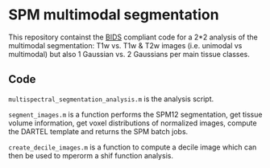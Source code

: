 # SPM multimodal segmentation

This repository containst the [BIDS](https://bids.neuroimaging.io/) compliant code for a 2*2 analysis of the multimodal segmentation: T1w vs. T1w & T2w images (i.e. unimodal vs multimodal) but also 1 Gaussian vs. 2 Gaussians per main tissue classes.

## Code

`multispectral_segmentation_analysis.m` is the analysis script.  

`segment_images.m` is a function performs the SPM12 segmentation, get tissue volume information, get voxel distributions of normalized images, compute the DARTEL template and returns the SPM batch jobs.  

`create_decile_images.m` is a function to compute a decile image which can then be used to mperorm a shif function analysis.



